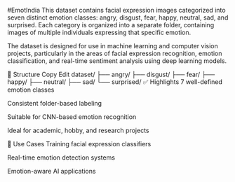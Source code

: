 #EmotIndia
This dataset contains facial expression images categorized into seven distinct emotion classes: angry, disgust, fear, happy, neutral, sad, and surprised. Each category is organized into a separate folder, containing images of multiple individuals expressing that specific emotion.

The dataset is designed for use in machine learning and computer vision projects, particularly in the areas of facial expression recognition, emotion classification, and real-time sentiment analysis using deep learning models.

📁 Structure
Copy
Edit
dataset/
├── angry/
├── disgust/
├── fear/
├── happy/
├── neutral/
├── sad/
└── surprised/
✅ Highlights
7 well-defined emotion classes

Consistent folder-based labeling

Suitable for CNN-based emotion recognition

Ideal for academic, hobby, and research projects

📌 Use Cases
Training facial expression classifiers

Real-time emotion detection systems

Emotion-aware AI applications

